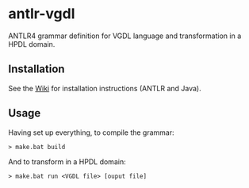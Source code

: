 # antlr-vgdl
ANTLR4 grammar definition for VGDL language and transformation in a HPDL domain.

## Installation
See the [Wiki](https://github.com/IgnacioVellido/antlr-vgdl/wiki) for installation instructions (ANTLR and Java).

## Usage
Having set up everything, to compile the grammar:
```batch
> make.bat build
```

And to transform in a HPDL domain:

```batch 
> make.bat run <VGDL file> [ouput file]
```